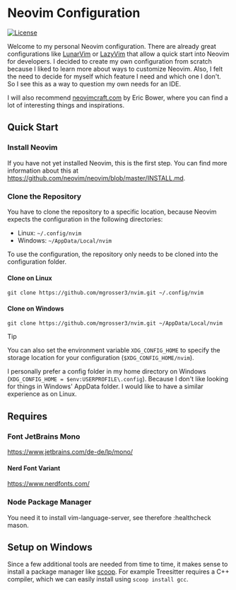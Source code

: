 # Neovim Configuration

<a href="/LICENSE">![License](https://img.shields.io/github/license/mgrosser3/nvim)</a>

Welcome to my personal Neovim configuration. There are already great configurations like
[LunarVim](https://www.lunarvim.org/) or [LazyVim](https://www.lazyvim.org/) that allow
a quick start into Neovim for developers. I decided to create my own configuration from
scratch because I liked to learn more about ways to customize Neovim. Also, I felt the
need to decide for myself which feature I need and which one I don't. So I see this as a
way to question my own needs for an IDE.

I will also recommend [neovimcraft.com](https://neovimcraft.com/) by Eric Bower, where
you can find a lot of interesting things and inspirations.

## Quick Start

### Install Neovim

If you have not yet installed Neovim, this is the first step. You can find more information
about this at https://github.com/neovim/neovim/blob/master/INSTALL.md.

### Clone the Repository

You have to clone the repository to a specific location, because Neovim expects the
configuration in the following directories:

- Linux: `~/.config/nvim`
- Windows: `~/AppData/Local/nvim`

To use the configuration, the repository only needs to be cloned into the configuration folder.

#### Clone on Linux

```shell
git clone https://github.com/mgrosser3/nvim.git ~/.config/nvim
```

#### Clone on Windows

```shell
git clone https://github.com/mgrosser3/nvim.git ~/AppData/Local/nvim
```

> [!TIP]
> You can also set the environment variable `XDG_CONFIG_HOME` to specify the storage location
> for your configuration (`$XDG_CONFIG_HOME/nvim`).
>
> I personally prefer a config folder in my home directory on Windows
> (`XDG_CONFIG_HOME = $env:USERPROFILE\.config`). Because I don't like looking for things in
> Windows' AppData folder. I would like to have a similar experience as on Linux.

## Requires

### Font JetBrains Mono

https://www.jetbrains.com/de-de/lp/mono/

#### Nerd Font Variant

https://www.nerdfonts.com/

### Node Package Manager

You need it to install vim-language-server, see therefore :healthcheck mason.

## Setup on Windows

Since a few additional tools are needed from time to time, it makes
sense to install a package manager like [scoop](https://scoop.sh/).
For example Treesitter requires a C++ compiler, which we can easily
install using `scoop install gcc`.
